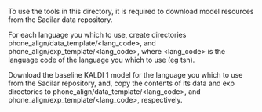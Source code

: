 To use the tools in this directory, it is required to download model resources from the Sadilar data repository.

For each language you which to use, create directories phone_align/data_template/<lang_code>, and phone_align/exp_template/<lang_code>, where <lang_code> is the language code of the language you which to use (eg tsn).

Download the baseline KALDI 1 model for the language you which to use from the Sadilar repository, and, copy the contents of its data and exp directories to phone_align/data_template/<lang_code>, and phone_align/exp_template/<lang_code>, respectively.

